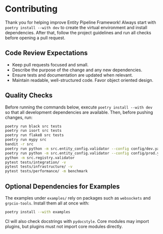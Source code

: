 # Contributing

Thank you for helping improve Entity Pipeline Framework! Always start with `poetry install --with dev` to create the virtual environment and install dependencies. After that, follow the project guidelines and run all checks before opening a pull request.

## Code Review Expectations

- Keep pull requests focused and small.
- Describe the purpose of the change and any new dependencies.
- Ensure tests and documentation are updated when relevant.
- Maintain readable, well-structured code. Favor object oriented design.

## Quality Checks

Before running the commands below, execute `poetry install --with dev` so that
all development dependencies are available. Then, before pushing changes, run:

```bash
poetry run black src tests
poetry run isort src tests
poetry run flake8 src tests
poetry run mypy src
bandit -r src
poetry run python -m src.entity_config.validator --config config/dev.yaml
poetry run python -m src.entity_config.validator --config config/prod.yaml
python -m src.registry.validator
pytest tests/integration/ -v
pytest tests/infrastructure/ -v
pytest tests/performance/ -m benchmark
```

## Optional Dependencies for Examples

The examples under `examples/` rely on packages such as `websockets` and `grpcio-tools`.
Install them all at once with:

```bash
poetry install --with examples
```

CI will also check docstrings with `pydocstyle`. Core modules may import plugins, but plugins must not import core modules directly.
